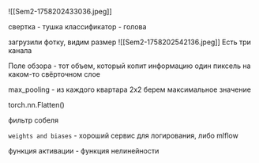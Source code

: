 ![[Sem2-1758202433036.jpeg]]

свертка - тушка
классификатор - голова

загрузили фотку, видим размер
![[Sem2-1758202542136.jpeg]]
Есть три канала

Поле обзора - тот объем, который копит информацию один пиксель на каком-то свёрточном слое

max_pooling - из каждого квартара 2х2 берем максимальное значение

torch.nn.Flatten()

фильтр собеля

`weights and biases` - хороший сервис для логирования, либо mlflow

функция активации - функция нелинейности

